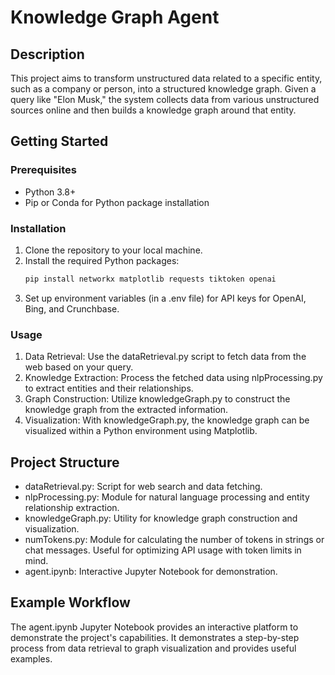 # Knowledge Graph Agent

## Description

This project aims to transform unstructured data related to a specific entity, such as a company or person, into a structured knowledge graph. Given a query like "Elon Musk," the system collects data from various unstructured sources online and then builds a knowledge graph around that entity.

## Getting Started

### Prerequisites

- Python 3.8+
- Pip or Conda for Python package installation

### Installation

1. Clone the repository to your local machine.
2. Install the required Python packages:
   ```sh
   pip install networkx matplotlib requests tiktoken openai
   ```
3. Set up environment variables (in a .env file) for API keys for OpenAI, Bing, and Crunchbase.

### Usage

1. Data Retrieval: Use the dataRetrieval.py script to fetch data from the web based on your query.
2. Knowledge Extraction: Process the fetched data using nlpProcessing.py to extract entities and their relationships.
3. Graph Construction: Utilize knowledgeGraph.py to construct the knowledge graph from the extracted information.
4. Visualization: With knowledgeGraph.py, the knowledge graph can be visualized within a Python environment using Matplotlib.

## Project Structure

- dataRetrieval.py: Script for web search and data fetching.
- nlpProcessing.py: Module for natural language processing and entity relationship extraction.
- knowledgeGraph.py: Utility for knowledge graph construction and visualization.
- numTokens.py: Module for calculating the number of tokens in strings or chat messages. Useful for optimizing API usage with token limits in mind.
- agent.ipynb: Interactive Jupyter Notebook for demonstration.

## Example Workflow
The agent.ipynb Jupyter Notebook provides an interactive platform to demonstrate the project's capabilities. It demonstrates a step-by-step process from data retrieval to graph visualization and provides useful examples.